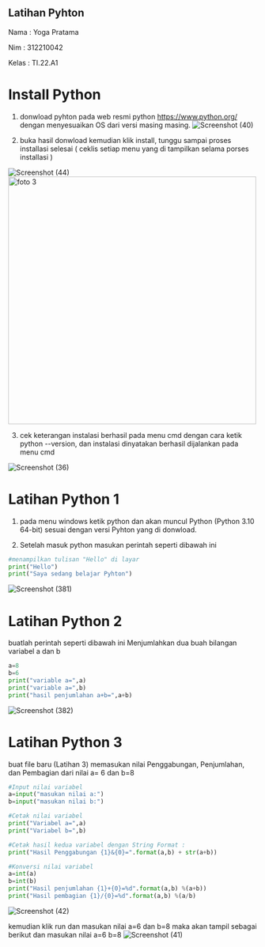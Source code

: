 ## Latihan Pyhton 
Nama    : Yoga Pratama

Nim     : 312210042

Kelas   : TI.22.A1

# Install Python
1. donwload pyhton pada web resmi python https://www.python.org/ dengan menyesuaikan OS dari versi masing masing.
![Screenshot (40)](https://user-images.githubusercontent.com/115678171/197451921-0c583f35-3915-4b06-b0fd-11d335f82708.png)

2. buka hasil donwload kemudian klik install, tunggu sampai proses installasi selesai ( ceklis setiap menu yang di tampilkan selama porses installasi )

![Screenshot (44)](https://user-images.githubusercontent.com/115678171/197481055-2dfb00bc-f1c2-4cc4-9954-d9eca35c2746.png)
<img width="501" alt="foto 3" src="https://user-images.githubusercontent.com/115473988/197392292-9ce532fc-4788-428e-bf8c-325b45f26b04.png">

3. cek keterangan instalasi berhasil pada menu cmd dengan cara ketik python --version,  dan instalasi dinyatakan berhasil dijalankan pada menu cmd

![Screenshot (36)](https://user-images.githubusercontent.com/115678171/197453979-71154602-a876-41f6-b784-fa353f702721.png)

# Latihan Python 1
1. pada menu windows ketik python dan akan muncul Python (Python 3.10 64-bit) sesuai dengan versi Pyhton yang di donwload.

2. Setelah masuk python masukan perintah seperti dibawah ini  

```python
#menampilkan tulisan "Hello" di layar
print("Hello")
print("Saya sedang belajar Pyhton")
````


![Screenshot (381)](https://user-images.githubusercontent.com/115678171/197455165-a1c75569-433e-44c4-a11b-3e365f97e07e.png)

# Latihan Python 2
buatlah perintah seperti dibawah ini
Menjumlahkan dua buah bilangan variabel a dan b

```python
a=8
b=6
print("variable a=",a)
print("variable a=",b)
print("hasil penjumlahan a+b=",a+b)
```
![Screenshot (382)](https://user-images.githubusercontent.com/115678171/197455753-b5174e43-3021-45cc-a313-9a56a0a4e76f.png)



# Latihan Python 3
buat file baru (Latihan 3)
memasukan nilai Penggabungan, Penjumlahan, dan Pembagian dari nilai a= 6 dan b=8
```python
#Input nilai variabel
a=input("masukan nilai a:")
b=input("masukan nilai b:")

#Cetak nilai variabel
print("Variabel a=",a)
print("Variabel b=",b)

#Cetak hasil kedua variabel dengan String Format :
print("Hasil Penggabungan {1}&{0}=".format(a,b) + str(a+b))

#Konversi nilai variabel
a=int(a)
b=int(b)
print("Hasil penjumlahan {1}+{0}=%d".format(a,b) %(a+b))
print("Hasil pembagian {1}/{0}=%d".format(a,b) %(a/b)
```
![Screenshot (42)](https://user-images.githubusercontent.com/115678171/197456894-cc0279d8-de83-485b-985d-114a547b5160.png)

kemudian klik run dan masukan nilai a=6 dan b=8 maka akan tampil sebagai berikut dan masukan nilai a=6 b=8 
![Screenshot (41)](https://user-images.githubusercontent.com/115678171/197457034-ba7a23a2-a922-4fab-9513-a93bcc4f73cd.png)
